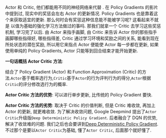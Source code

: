 Actor 和 Critic, 他们都能用不同的神经网络来代替 . 在 Policy Gradients 的影片中提到过, 现实中的奖惩会左右 Actor 的更新情况. Policy Gradients 也是靠着这个来获取适宜的更新. 那么何时会有奖惩这种信息能不能被学习呢? 这看起来不就是 以值为基础的强化学习方法做过的事吗. 那我们就拿一个 Critic 去学习这些奖惩机制, 学习完了以后. 由 Actor 来指手画脚, 由 Critic 来告诉 Actor 你的那些指手画脚哪些指得好, 哪些指得差, Critic 通过学习环境和奖励之间的关系, 能看到现在所处状态的潜在奖励, 所以用它来指点 Actor 便能使 Actor 每一步都在更新, 如果使用单纯的 Policy Gradients, Actor 只能等到回合结束才能开始更新.



**一句话概括 Actor Critic 方法**:

结合了 Policy Gradient \(Actor\) 和 Function Approximation \(Critic\) 的方法.`Actor`基于概率选行为,`Critic`基于`Actor`的行为评判行为的得分,`Actor`根据`Critic`的评分修改选行为的概率.

**Actor Critic 方法的优势**: 可以进行单步更新, 比传统的 Policy Gradient 要快.

**Actor Critic 方法的劣势**: 取决于 Critic 的价值判断, 但是 Critic 难收敛, 再加上 Actor 的更新, 就更难收敛. 为了解决收敛问题, Google Deepmind 提出了`Actor Critic`升级版`Deep Deterministic Policy Gradient`. 后者融合了 DQN 的优势, 解决了收敛难的问题. 我们之后也会要讲到[Deep Deterministic Policy Gradient](https://morvanzhou.github.io/tutorials/machine-learning/reinforcement-learning/6-2-DDPG/). 不过那个是要以`Actor Critic`为基础, 懂了`Actor Critic`, 后面那个就好懂了.



